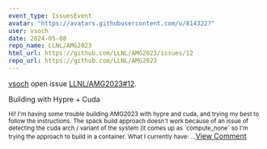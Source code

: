 ```yaml
---
event_type: IssuesEvent
avatar: "https://avatars.githubusercontent.com/u/814322?"
user: vsoch
date: 2024-05-08
repo_name: LLNL/AMG2023
html_url: https://github.com/LLNL/AMG2023/issues/12
repo_url: https://github.com/LLNL/AMG2023
---
```


<a href='https://github.com/vsoch' target='_blank'>vsoch</a> open issue <a href='https://github.com/LLNL/AMG2023/issues/12' target='_blank'>LLNL/AMG2023#12</a>.

<p>Building with Hypre + Cuda</p><small>Hi! I'm having some trouble building AMG2023 with hypre and cuda, and trying my best to follow the instructions. The spack build approach doesn't work because of an issue of detecting the cuda arch / variant of the system (it comes up as `compute_none` so I'm trying the approach to build in a container. What I currently have:...</small><a href='https://github.com/LLNL/AMG2023/issues/12' target='_blank'>View Comment</a>